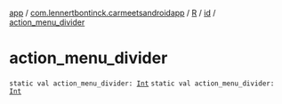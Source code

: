 [app](../../../index.md) / [com.lennertbontinck.carmeetsandroidapp](../../index.md) / [R](../index.md) / [id](index.md) / [action_menu_divider](./action_menu_divider.md)

# action_menu_divider

`static val action_menu_divider: `[`Int`](https://kotlinlang.org/api/latest/jvm/stdlib/kotlin/-int/index.html)
`static val action_menu_divider: `[`Int`](https://kotlinlang.org/api/latest/jvm/stdlib/kotlin/-int/index.html)